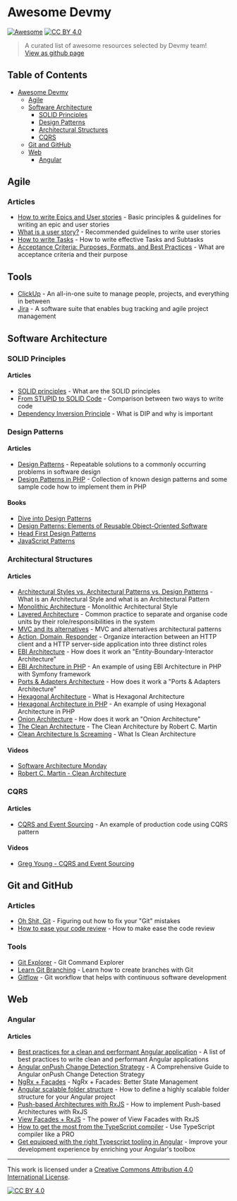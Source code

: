 # Awesome Devmy 
[![Awesome](https://cdn.rawgit.com/sindresorhus/awesome/d7305f38d29fed78fa85652e3a63e154dd8e8829/media/badge.svg)](https://github.com/sindresorhus/awesome#readme) [![CC BY 4.0][cc-by-shield]][cc-by]
> A curated list of awesome resources selected by Devmy team!  
[View as github page](https://acadevmy.github.io/awesome-devmy/)

## Table of Contents
- [Awesome Devmy](#awesome-devmy)
    - [Agile](#agile)
    - [Software Architecture](#software-architecture)
        - [SOLID Principles](#solid-principles)
        - [Design Patterns](#design-patterns)
        - [Architectural Structures](#architectural-structures)
        - [CQRS](#cqrs)
    - [Git and GitHub](#git-and-github)
    - [Web](#web)
      - [Angular](#angular)

## Agile
### Articles
- [How to write Epics and User stories](https://productcoalition.com/how-to-write-epics-and-user-stories-best-practice-1de5b983900) - Basic principles & guidelines for writing an epic and user stories
- [What is a user story?](https://www.mountaingoatsoftware.com/agile/user-stories#:~:text=User%20stories%20are%20short%2C%20simple,so%20that%20.) - Recommended guidelines to write user stories
- [How to write Tasks](https://medium.com/agile-it/composing-meaningful-tasks-c1ca51064c1a) - How to write effective Tasks and Subtasks
- [Acceptance Criteria: Purposes, Formats, and Best Practices](https://www.altexsoft.com/blog/business/acceptance-criteria-purposes-formats-and-best-practices) - What are acceptance criteria and their purpose
## Tools
- [ClickUp](https://app.clickup.com) - An all-in-one suite to manage people, projects, and everything in between
- [Jira](https://www.atlassian.com/software/jira) - A software suite that enables bug tracking and agile project management

## Software Architecture
### SOLID Principles
#### Articles
- [SOLID principles](https://hackernoon.com/solid-principles-530b2cc2badf) - What are the SOLID principles
- [From STUPID to SOLID Code](https://hackernoon.com/solid-principles-530b2cc2badf) - Comparison between two ways to write code
- [Dependency Inversion Principle](https://www.oodesign.com/dependency-inversion-principle.html) - What is DIP and why is important

### Design Patterns
#### Articles
- [Design Patterns](https://sourcemaking.com/design_patterns) - Repeatable solutions to a commonly occurring problems in software design
- [Design Patterns in PHP](https://designpatternsphp.readthedocs.io/en/latest/README.html) - Collection of known design patterns and some sample code how to implement them in PHP
#### Books
- [Dive into Design Patterns](https://sourcemaking.com/design-patterns-ebook)
- [Design Patterns: Elements of Reusable Object-Oriented Software](https://www.amazon.it/dp/0201633612/ref=cm_sw_em_r_mt_dp_2rZ6Fb6SHEAWE)
- [Head First Design Patterns](https://www.amazon.it/dp/0596007124/ref=cm_sw_em_r_mt_dp_8rZ6FbJFGRMFD)
- [JavaScript Patterns](https://www.amazon.it/dp/B0046RERXE/ref=cm_sw_em_r_mt_dp_nsZ6FbNPCMS0R)

### Architectural Structures
#### Articles
- [Architectural Styles vs. Architectural Patterns vs. Design Patterns](https://herbertograca.com/2017/07/28/architectural-styles-vs-architectural-patterns-vs-design-patterns) - What is an Architectural Style and what is an Architectural Pattern
- [Monolithic Architecture](https://herbertograca.com/2017/07/31/monolithic-architecture) - Monolithic Architectural Style
- [Layered Architecture](https://herbertograca.com/2017/08/03/layered-architecture) - Common practice to separate and organise code units by their role/responsibilities in the system
- [MVC and its alternatives](https://herbertograca.com/2017/08/17/mvc-and-its-variants) - MVC and alternatives architectural patterns
- [Action, Domain, Responder](https://pmjones.io/adr) - Organize interaction between an HTTP client and a HTTP server-side application into three distinct roles
- [EBI Architecture](https://herbertograca.com/2017/08/24/ebi-architecture) - How does it work an "Entity-Boundary-Interactor Architecture"
- [EBI Architecture in PHP](https://beberlei.de/2012/08/13/oop_business_applications_entity_boundary_interactor.html) - An example of using EBI Architecture in PHP with Symfony framework
- [Ports & Adapters Architecture](https://herbertograca.com/2017/09/14/ports-adapters-architecture) - How does it work a "Ports & Adapters Architecture"
- [Hexagonal Architecture](https://culttt.com/2014/12/31/hexagonal-architecture) - What is Hexagonal Architecture
- [Hexagonal Architecture in PHP](https://fideloper.com/hexagonal-architecture) - An example of using Hexagonal Architecture in PHP
- [Onion Architecture](https://herbertograca.com/2017/09/21/onion-architecture) - How does it work an "Onion Architecture"
- [The Clean Architecture](https://blog.cleancoder.com/uncle-bob/2012/08/13/the-clean-architecture.html) - The Clean Architecture by Robert C. Martin
- [Clean Architecture Is Screaming](https://dzone.com/articles/clean-architecture-is-screaming) - What Is Clean Architecture
#### Videos
- [Software Architecture Monday](https://www.youtube.com/playlist?list=PLdsOZAx8I5umhnn5LLTNJbFgwA3xbycar)
- [Robert C. Martin - Clean Architecture](https://www.youtube.com/watch?v=Nltqi7ODZTM&feature)

### CQRS
#### Articles
- [CQRS and Event Sourcing](https://www.flowing.it/blog/cqrs-e-event-sourcing-il-nostro-primo-progetto-andato-in-produzione-parte-1-write-side) - An example of production code using CQRS pattern
#### Videos
- [Greg Young - CQRS and Event Sourcing](https://www.youtube.com/watch?v=JHGkaShoyNs&ab)

## Git and GitHub
### Articles
- [Oh Shit, Git](https://ohshitgit.com) - Figuring out how to fix your "Git" mistakes
- [How to ease your code review](https://medium.com/gogovan-technology/how-to-ease-your-code-review-2254baa867b6) - How to make ease the code review
### Tools
- [Git Explorer](https://gitexplorer.com) - Git Command Explorer
- [Learn Git Branching](https://learngitbranching.js.org) - Learn how to create branches with Git
- [Gitflow](https://www.atlassian.com/git/tutorials/comparing-workflows/gitflow-workflow) - Git workflow that helps with continuous software development

## Web
### Angular
#### Articles
- [Best practices for a clean and performant Angular application](https://www.freecodecamp.org/news/best-practices-for-a-clean-and-performant-angular-application-288e7b39eb6f) - A list of best practices to write clean and performant Angular applications
- [Angular onPush Change Detection Strategy](https://netbasal.com/a-comprehensive-guide-to-angular-onpush-change-detection-strategy-5bac493074a4) - A Comprehensive Guide to Angular onPush Change Detection Strategy
- [NgRx + Facades](https://thomasburlesonia.medium.com/ngrx-facades-better-state-management-82a04b9a1e39) - NgRx + Facades: Better State Management
- [Angular scalable folder structure](https://itnext.io/choosing-a-highly-scalable-folder-structure-in-angular-d987de65ec7) - How to define a highly scalable folder structure for your Angular project
- [Push-based Architectures with RxJS](https://thomasburlesonia.medium.com/push-based-architectures-with-rxjs-81b327d7c32d) - How to implement Push-based Architectures with RxJS
- [View Facades + RxJS](https://medium.com/angular-in-depth/angular-you-may-not-need-ngrx-e80546cc56ee) - The power of View Facades with RxJS
- [How to get the most from the TypeScript compiler](https://levelup.gitconnected.com/how-to-get-the-most-from-the-typescript-compiler-angular-aae7fb53e0cf) - Use TypeScript compiler like a PRO
- [Get equipped with the right Typescript tooling in Angular](https://levelup.gitconnected.com/get-equipped-with-the-right-typescript-tooling-angular-6f789e222b30) - Improve your development experience by enriching your Angular's toolbox

---
This work is licensed under a [Creative Commons Attribution 4.0 International License][cc-by].

[![CC BY 4.0][cc-by-image]][cc-by]

[cc-by]: http://creativecommons.org/licenses/by/4.0/
[cc-by-image]: https://i.creativecommons.org/l/by/4.0/88x31.png
[cc-by-shield]: https://img.shields.io/badge/License-CC%20BY%204.0-lightgrey.svg
